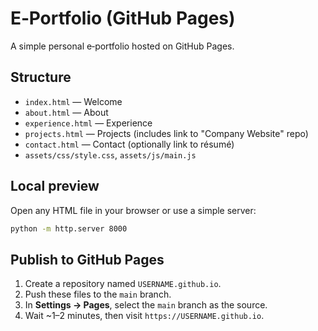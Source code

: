 # E‑Portfolio (GitHub Pages)

A simple personal e‑portfolio hosted on GitHub Pages.

## Structure
- `index.html` — Welcome
- `about.html` — About
- `experience.html` — Experience
- `projects.html` — Projects (includes link to "Company Website" repo)
- `contact.html` — Contact (optionally link to résumé)
- `assets/css/style.css`, `assets/js/main.js`

## Local preview
Open any HTML file in your browser or use a simple server:
```bash
python -m http.server 8000
```

## Publish to GitHub Pages
1. Create a repository named `USERNAME.github.io`.
2. Push these files to the `main` branch.
3. In **Settings → Pages**, select the `main` branch as the source.
4. Wait ~1–2 minutes, then visit `https://USERNAME.github.io`.
